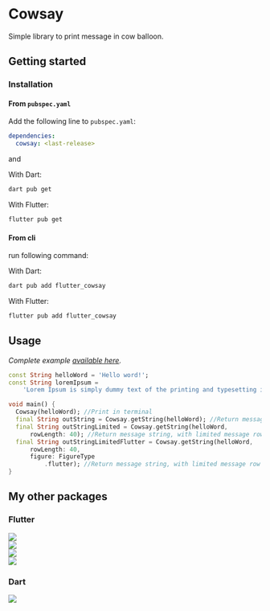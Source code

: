 # Cowsay

Simple library to print message in cow balloon.

## Getting started

### Installation

#### From `pubspec.yaml`

Add the following line to `pubspec.yaml`:

```yaml
dependencies:
  cowsay: <last-release>

```

and

With Dart:

```bash
dart pub get

```

With Flutter:

```bash
flutter pub get

```

#### From cli

run following command:

With Dart:

```bash
dart pub add flutter_cowsay

```

With Flutter:

```bash
flutter pub add flutter_cowsay

```

## Usage

*Complete example [available here](https://github.com/rickypid/cowsay/blob/master/example/cowsay_example.dart).*

```dart
const String helloWord = 'Hello word!';
const String loremIpsum =
    'Lorem Ipsum is simply dummy text of the printing and typesetting industry. Lorem Ipsum has been the industry\'s standard dummy text ever since the 1500s, when an unknown printer took a galley of type and scrambled it to make a type specimen book. It has survived not only five centuries, but also the leap into electronic typesetting, remaining essentially unchanged. It was popularised in the 1960s with the release of Letraset sheets containing Lorem Ipsum passages, and more recently with desktop publishing software like Aldus PageMaker including versions of Lorem Ipsum.';

void main() {
  Cowsay(helloWord); //Print in terminal
  final String outString = Cowsay.getString(helloWord); //Return message string
  final String outStringLimited = Cowsay.getString(helloWord,
      rowLength: 40); //Return message string, with limited message row length
  final String outStringLimitedFlutter = Cowsay.getString(helloWord,
      rowLength: 40,
      figure: FigureType
          .flutter); //Return message string, with limited message row length and different figure
}

```

## My other packages

### Flutter

[![](https://img.shields.io/static/v1?label=flutter&message=widget_tree_depth_counter&color=red??style=for-the-badge&logo=GitHub)](https://github.com/rickypid/widget_tree_depth_counter)</br>
[![](https://img.shields.io/static/v1?label=flutter&message=flutter_expandable_table&color=red??style=for-the-badge&logo=GitHub)](https://github.com/rickypid/flutter_expandable_table)</br>
[![](https://img.shields.io/static/v1?label=flutter&message=flutter_scroll_shadow&color=red??style=for-the-badge&logo=GitHub)](https://github.com/rickypid/flutter_scroll_shadow)</br>
[![](https://img.shields.io/static/v1?label=flutter&message=flutter_bargraph&color=red??style=for-the-badge&logo=GitHub)](https://github.com/rickypid/flutter_bargraph)</br>

### Dart

[![](https://img.shields.io/static/v1?label=flutter&message=cowsay&color=red??style=for-the-badge&logo=GitHub)](https://github.com/rickypid/cowsay)</br>
